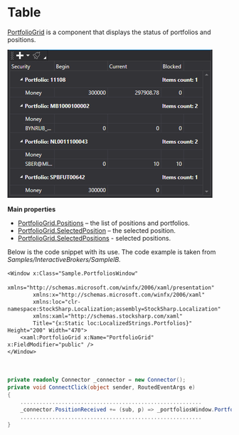 # Table

[PortfolioGrid](xref:StockSharp.Xaml.PortfolioGrid) is a component that displays the status of portfolios and positions. 

![GUI PortfolioGrid](../../../../images/gui_portfoliogrid.png)

**Main properties**

- [PortfolioGrid.Positions](xref:StockSharp.Xaml.PortfolioGrid.Positions) – the list of positions and portfolios.
- [PortfolioGrid.SelectedPosition](xref:StockSharp.Xaml.PortfolioGrid.SelectedPosition) – the selected position.
- [PortfolioGrid.SelectedPositions](xref:StockSharp.Xaml.PortfolioGrid.SelectedPositions) \- selected positions.

Below is the code snippet with its use. The code example is taken from *Samples\/InteractiveBrokers\/SampleIB.*

```xaml
<Window x:Class="Sample.PortfoliosWindow"
		xmlns="http://schemas.microsoft.com/winfx/2006/xaml/presentation"
		xmlns:x="http://schemas.microsoft.com/winfx/2006/xaml"
		xmlns:loc="clr-namespace:StockSharp.Localization;assembly=StockSharp.Localization"
		xmlns:xaml="http://schemas.stocksharp.com/xaml"
		Title="{x:Static loc:LocalizedStrings.Portfolios}" Height="200" Width="470">
	<xaml:PortfolioGrid x:Name="PortfolioGrid" x:FieldModifier="public" />
</Window>
	  				
```
```cs
				  
private readonly Connector _connector = new Connector();
private void ConnectClick(object sender, RoutedEventArgs e)
{
	.........................................................				
	_connector.PositionReceived += (sub, p) => _portfoliosWindow.PortfolioGrid.Positions.TryAdd(position);
	.........................................................
}
	  				
```
